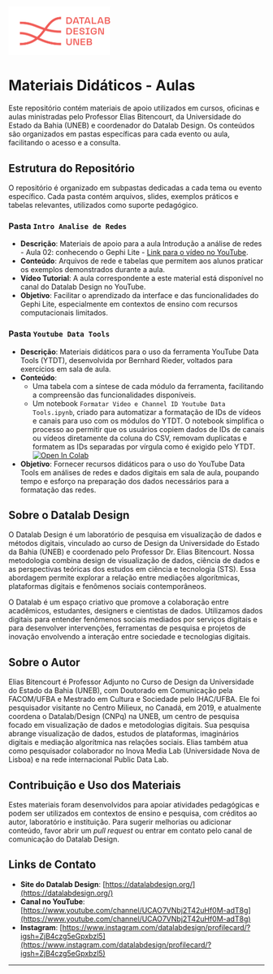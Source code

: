 <img src="logo_lab_orange.png" alt="lab_logo" width="200"/>

# Materiais Didáticos - Aulas

Este repositório contém materiais de apoio utilizados em cursos, oficinas e aulas ministradas pelo Professor Elias Bitencourt, da Universidade do Estado da Bahia (UNEB) e coordenador do Datalab Design. Os conteúdos são organizados em pastas específicas para cada evento ou aula, facilitando o acesso e a consulta.

## Estrutura do Repositório

O repositório é organizado em subpastas dedicadas a cada tema ou evento específico. Cada pasta contém arquivos, slides, exemplos práticos e tabelas relevantes, utilizados como suporte pedagógico.

### Pasta `Intro Analise de Redes`

- **Descrição**: Materiais de apoio para a aula Introdução a análise de redes - Aula 02: conhecendo o Gephi Lite - [Link para o vídeo no YouTube](https://youtu.be/OLSw2sN5btM).
- **Conteúdo**: Arquivos de rede e tabelas que permitem aos alunos praticar os exemplos demonstrados durante a aula.
- **Vídeo Tutorial**: A aula correspondente a este material está disponível no canal do Datalab Design no YouTube.
- **Objetivo**: Facilitar o aprendizado da interface e das funcionalidades do Gephi Lite, especialmente em contextos de ensino com recursos computacionais limitados.

### Pasta `Youtube Data Tools`

- **Descrição**: Materiais didáticos para o uso da ferramenta YouTube Data Tools (YTDT), desenvolvida por Bernhard Rieder, voltados para exercícios em sala de aula.
- **Conteúdo**:
  - Uma tabela com a síntese de cada módulo da ferramenta, facilitando a compreensão das funcionalidades disponíveis.
  - Um notebook  `Formatar Video e Channel ID Youtube Data Tools.ipynb`, criado para automatizar a formatação de IDs de vídeos e canais para uso com os módulos do YTDT. O notebook simplifica o processo ao permitir que os usuários copiem dados de IDs de canais ou vídeos diretamente da coluna do CSV, removam duplicatas e formatem as IDs separadas por vírgula como é exigido pelo YTDT. [![Open In Colab](https://colab.research.google.com/assets/colab-badge.svg)](https://colab.research.google.com/github/datalabdesign/materiais-didaticos-aulas/blob/main/Youtube%20Data%20Tools/Formatar_Video_e_Chanel_ID_Youtube_Data_Tools_V1.ipynb)
- **Objetivo**: Fornecer recursos didáticos para o uso do YouTube Data Tools em análises de redes e dados digitais em sala de aula, poupando tempo e esforço na preparação dos dados necessários para a formatação das redes.



## Sobre o Datalab Design

O Datalab Design é um laboratório de pesquisa em visualização de dados e métodos digitais, vinculado ao curso de Design da Universidade do Estado da Bahia (UNEB) e coordenado pelo Professor Dr. Elias Bitencourt. Nossa metodologia combina design de visualização de dados, ciência de dados e as perspectivas teóricas dos estudos em ciência e tecnologia (STS). Essa abordagem permite explorar a relação entre mediações algorítmicas, plataformas digitais e fenômenos sociais contemporâneos.

O Datalab é um espaço criativo que promove a colaboração entre acadêmicos, estudantes, designers e cientistas de dados. Utilizamos dados digitais para entender fenômenos sociais mediados por serviços digitais e para desenvolver intervenções, ferramentas de pesquisa e projetos de inovação envolvendo a interação entre sociedade e tecnologias digitais.

## Sobre o Autor

Elias Bitencourt é Professor Adjunto no Curso de Design da Universidade do Estado da Bahia (UNEB), com Doutorado em Comunicação pela FACOM/UFBA e Mestrado em Cultura e Sociedade pelo IHAC/UFBA. Ele foi pesquisador visitante no Centro Milieux, no Canadá, em 2019, e atualmente coordena o Datalab/Design (CNPq) na UNEB, um centro de pesquisa focado em visualização de dados e metodologias digitais. Sua pesquisa abrange visualização de dados, estudos de plataformas, imaginários digitais e mediação algorítmica nas relações sociais. Elias também atua como pesquisador colaborador no Inova Media Lab (Universidade Nova de Lisboa) e na rede internacional Public Data Lab.

## Contribuição e Uso dos Materiais

Estes materiais foram desenvolvidos para apoiar atividades pedagógicas e podem ser utilizados em contextos de ensino e pesquisa, com créditos ao autor, laboratório e instituição. Para sugerir melhorias ou adicionar conteúdo, favor abrir um _pull request_ ou entrar em contato pelo canal de comunicação do Datalab Design.

## Links de Contato

- **Site do Datalab Design**: [https://datalabdesign.org/](https://datalabdesign.org/)
- **Canal no YouTube**: [https://www.youtube.com/channel/UCAO7VNbj2T42uHf0M-adT8g](https://www.youtube.com/channel/UCAO7VNbj2T42uHf0M-adT8g)
- **Instagram**: [https://www.instagram.com/datalabdesign/profilecard/?igsh=ZjB4czg5eGpxbzl5](https://www.instagram.com/datalabdesign/profilecard/?igsh=ZjB4czg5eGpxbzl5)

___
